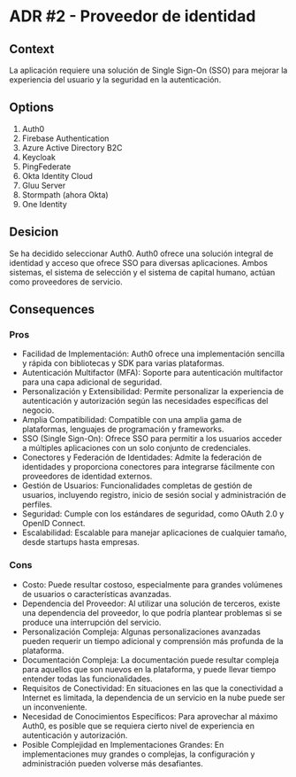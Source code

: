 # ADR #2 - Proveedor de identidad

## Context
La aplicación requiere una solución de Single Sign-On (SSO) para mejorar la experiencia del usuario y la seguridad en la autenticación. 

## Options

1. Auth0
1. Firebase Authentication
1. Azure Active Directory B2C
1. Keycloak
1. PingFederate
1. Okta Identity Cloud
1. Gluu Server
1. Stormpath (ahora Okta)
1. One Identity

## Desicion
Se ha decidido seleccionar Auth0. Auth0 ofrece una solución integral de identidad y acceso que ofrece SSO para diversas aplicaciones. 
Ambos sistemas, el sistema de selección y el sistema de capital humano, actúan como proveedores de servicio.

## Consequences

### Pros
* Facilidad de Implementación: Auth0 ofrece una implementación sencilla y rápida con bibliotecas y SDK para varias plataformas.
* Autenticación Multifactor (MFA): Soporte para autenticación multifactor para una capa adicional de seguridad.
* Personalización y Extensibilidad: Permite personalizar la experiencia de autenticación y autorización según las necesidades específicas del negocio.
* Amplia Compatibilidad: Compatible con una amplia gama de plataformas, lenguajes de programación y frameworks.
* SSO (Single Sign-On): Ofrece SSO para permitir a los usuarios acceder a múltiples aplicaciones con un solo conjunto de credenciales.
* Conectores y Federación de Identidades: Admite la federación de identidades y proporciona conectores para integrarse fácilmente con proveedores de identidad externos.
* Gestión de Usuarios: Funcionalidades completas de gestión de usuarios, incluyendo registro, inicio de sesión social y administración de perfiles.
* Seguridad: Cumple con los estándares de seguridad, como OAuth 2.0 y OpenID Connect.
* Escalabilidad: Escalable para manejar aplicaciones de cualquier tamaño, desde startups hasta empresas.

### Cons

* Costo: Puede resultar costoso, especialmente para grandes volúmenes de usuarios o características avanzadas.
* Dependencia del Proveedor: Al utilizar una solución de terceros, existe una dependencia del proveedor, lo que podría plantear problemas si se produce una interrupción del servicio.
* Personalización Compleja: Algunas personalizaciones avanzadas pueden requerir un tiempo adicional y comprensión más profunda de la plataforma.
* Documentación Compleja: La documentación puede resultar compleja para aquellos que son nuevos en la plataforma, y puede llevar tiempo entender todas las funcionalidades.
* Requisitos de Conectividad: En situaciones en las que la conectividad a Internet es limitada, la dependencia de un servicio en la nube puede ser un inconveniente.
* Necesidad de Conocimientos Específicos: Para aprovechar al máximo Auth0, es posible que se requiera cierto nivel de experiencia en autenticación y autorización.
* Posible Complejidad en Implementaciones Grandes: En implementaciones muy grandes o complejas, la configuración y administración pueden volverse más desafiantes.
